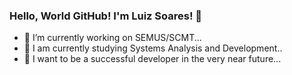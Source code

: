 ### Hello, World GitHub! I'm Luiz Soares! 👋

- 🔭 I’m currently working on SEMUS/SCMT...
- 🌱 I am currently studying Systems Analysis and Development..
- 💭 I want to be a successful developer in the very near future...

<!--
<div>
  <a href="https://github.com/LuizSoaresDev2023/PerfilGithub.git">
  <img height="180em" src="https://github-readme.stats.vercel.app/api?username=LuizSoaresDev2023&show_icons=true&theme=dark&include_all_commits=true&count_private=true"/>
</div>
-->
 


